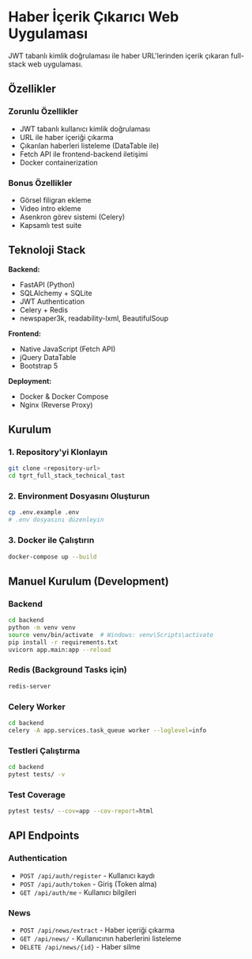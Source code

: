 # Haber İçerik Çıkarıcı Web Uygulaması

JWT tabanlı kimlik doğrulaması ile haber URL'lerinden içerik çıkaran full-stack web uygulaması.

## Özellikler

### Zorunlu Özellikler
- JWT tabanlı kullanıcı kimlik doğrulaması
- URL ile haber içeriği çıkarma
- Çıkarılan haberleri listeleme (DataTable ile)
- Fetch API ile frontend-backend iletişimi
- Docker containerization

### Bonus Özellikler
- Görsel filigran ekleme
- Video intro ekleme
- Asenkron görev sistemi (Celery)
- Kapsamlı test suite

## Teknoloji Stack

**Backend:**
- FastAPI (Python)
- SQLAlchemy + SQLite
- JWT Authentication
- Celery + Redis
- newspaper3k, readability-lxml, BeautifulSoup

**Frontend:**
- Native JavaScript (Fetch API)
- jQuery DataTable
- Bootstrap 5

**Deployment:**
- Docker & Docker Compose
- Nginx (Reverse Proxy)

## Kurulum

### 1. Repository'yi Klonlayın
```bash
git clone <repository-url>
cd tgrt_full_stack_technical_tast
```

### 2. Environment Dosyasını Oluşturun
```bash
cp .env.example .env
# .env dosyasını düzenleyin
```

### 3. Docker ile Çalıştırın
```bash
docker-compose up --build
```

## Manuel Kurulum (Development)

### Backend
```bash
cd backend
python -m venv venv
source venv/bin/activate  # Windows: venv\Scripts\activate
pip install -r requirements.txt
uvicorn app.main:app --reload
```

### Redis (Background Tasks için)
```bash
redis-server
```

### Celery Worker
```bash
cd backend
celery -A app.services.task_queue worker --loglevel=info
```

### Testleri Çalıştırma
```bash
cd backend
pytest tests/ -v
```

### Test Coverage
```bash
pytest tests/ --cov=app --cov-report=html
```

## API Endpoints

### Authentication
- `POST /api/auth/register` - Kullanıcı kaydı
- `POST /api/auth/token` - Giriş (Token alma)
- `GET /api/auth/me` - Kullanıcı bilgileri

### News
- `POST /api/news/extract` - Haber içeriği çıkarma
- `GET /api/news/` - Kullanıcının haberlerini listeleme
- `DELETE /api/news/{id}` - Haber silme
